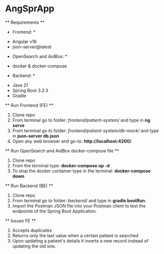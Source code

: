 # AngSprApp
** Requirements **
* Frontend: *
- Angular v18
- json-server@latest

* OpenSearch and AidBox: *
- docker & docker-compose

* Backend: *
- Java 21
- Spring Boot 3.2.3
- Gradle
  
** Run Frontend (FE) **
1) Clone repo
2) From terminal go to folder: *frontend/patient-system/* and type in **ng serve**
3) From terminal go to folder: *frontend/patient-system/db-mock/* and type in **json-server db.json**
4) Open any web browser and go-to: **http://localhost:4200/**

** Run OpenSearch and AidBox docker-compose file **
1) Clone repo
2) From the terminal type: **docker-compose up -d**
3) To stop the docker container type in the terminal: **docker-compose down**

** Run Backend (BE) **
1) Clone repo
2) From terminal go to folder: *backend/* and type in **gradle bootRun**.
3) Import the Postman JSON file into your Postman client to test the endpoints of the Spring Boot Application.


** Issues FE **
1) Accepts duplicates
2) Returns only the last value when a certain patient is searched
3) Upon updating a patient's details it inserts a new record instead of updating the old one.
